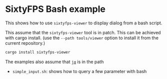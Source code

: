 # SixtyFPS Bash example

This shows how to use `sixtyfps-viewer` to display dialog from a bash script.

This assume that the `sixtyfps-viewer` tool is in patch. This can be achieved with cargo install.
(use the `--path tools/viewer` option to install it from the current repository.)

```bash
cargo install sixtyfps-viewer
```

The examples also assume that [`jq`](https://stedolan.github.io/jq/) is in the path

 * `simple_input.sh`: shows how to query a few parameter with bash
